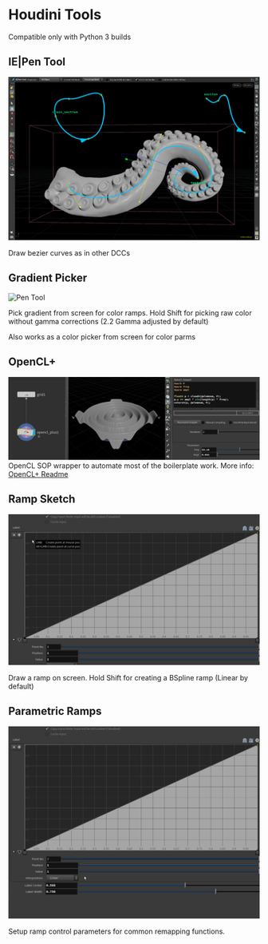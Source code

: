 # Houdini Tools

Compatible only with Python 3 builds

## IE|Pen Tool
![Pen Tool](https://github.com/igor-elovikov/hipie/blob/main/help/images/tentacle.png)

Draw bezier curves as in other DCCs

## Gradient Picker

![Pen Tool](https://github.com/igor-elovikov/hipie/blob/main/help/images/gradient_picker.gif)

Pick gradient from screen for color ramps.
Hold Shift for picking raw color without gamma corrections (2.2 Gamma adjusted by default)

Also works as a color picker from screen for color parms

## OpenCL+
![OpenCL+](help/images/opencl_title.png)
OpenCL SOP wrapper to automate most of the boilerplate work.
More info: [OpenCL+ Readme](help/OpenCL_Plus.md)

## Ramp Sketch

![Ramp Sketch](https://github.com/igor-elovikov/hipie/blob/main/help/images/ramp_sketch.gif)

Draw a ramp on screen.
Hold Shift for creating a BSpline ramp (Linear by default)

## Parametric Ramps

![Parametric Ramp](https://github.com/igor-elovikov/hipie/blob/main/help/images/ramp_parametric.gif)

Setup ramp control parameters for common remapping functions. 
